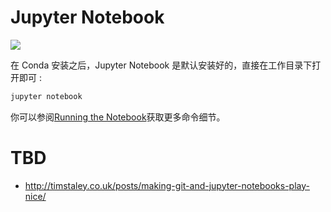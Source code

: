 # Jupyter Notebook

![](http://jupyter.org/assets/jupyterpreview.png)

在 Conda 安装之后，Jupyter Notebook 是默认安装好的，直接在工作目录下打开即可 :

```sh
jupyter notebook
```

你可以参阅[Running the Notebook](http://jupyter.readthedocs.io/en/latest/running.html#running)获取更多命令细节。

# TBD

- http://timstaley.co.uk/posts/making-git-and-jupyter-notebooks-play-nice/
